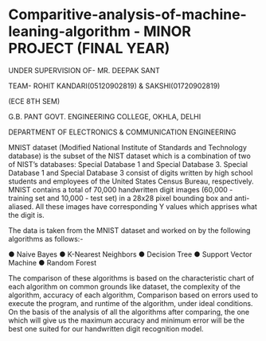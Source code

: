 # Comparitive-analysis-of-machine-leaning-algorithm - MINOR PROJECT (FINAL YEAR)
UNDER SUPERVISION OF- MR. DEEPAK SANT

TEAM- ROHIT KANDARI(05120902819) & SAKSHI(01720902819)

(ECE 8TH SEM)

G.B. PANT GOVT. ENGINEERING COLLEGE, OKHLA, DELHI

DEPARTMENT OF ELECTRONICS & COMMUNICATION ENGINEERING



MNIST dataset (Modified National Institute of Standards and Technology
database) is the subset of the NIST dataset which is a combination of two of
NIST’s databases: Special Database 1 and Special Database 3. Special Database
1 and Special Database 3 consist of digits written by high school students and
employees of the United States Census Bureau, respectively. MNIST contains a
total of 70,000 handwritten digit images (60,000 - training set and 10,000 - test set)
in a 28x28 pixel bounding box and anti-aliased. All these images have
corresponding Y values which apprises what the digit is.

The data is taken from the MNIST dataset and worked on by the following
algorithms as follows:-

● Naive Bayes
● K-Nearest Neighbors
● Decision Tree
● Support Vector Machine
● Random Forest


The comparison of these algorithms is based on the characteristic chart of each
algorithm on common grounds like dataset, the complexity of the algorithm,
accuracy of each algorithm, Comparison based on errors used to execute the
program, and runtime of the algorithm, under ideal conditions.
On the basis of the analysis of all the algorithms after comparing, the one which
will give us the maximum accuracy and minimum error will be the best one suited
for our handwritten digit recognition model.

